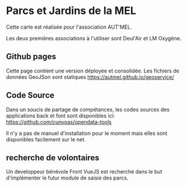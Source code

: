 # Parcs et Jardins de la MEL

Cette carte est réalisée pour l'association AUT'MEL.

Les deux premières associations à l'utiliser sont Deul'Air et LM Oxygène.


## Github pages 
Cette page contient une version déployée et consolidée. Les fichiers de données GeoJSon sont statiques
   https://autmel.github.io/geoservice/

## Code Source

Dans un soucis de partage de compétances, les codes sources des applications back et font sont disponibles ici:
  https://github.com/cunvoas/opendata-tools

 Il n'y a pas de manuel d'installation pour le moment mais elles sont disponibles facilement sur le net.
 
## recherche de volontaires
 Un developpeur bénévole Front VueJS est recherché dans le but d'implémenter le futur module de saisie des parcs.
 
